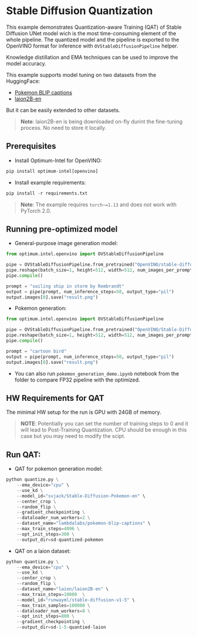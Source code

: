 # Stable Diffusion Quantization
This example demonstrates Quantization-aware Training (QAT) of Stable Diffusion UNet model wich is the most time-consuming element of the whole pipeline. The quantized model and the pipeline is exported to the OpenVINO format for inference with `OVStableDiffusionPipeline` helper.

Knowledge distillation and EMA techniques can be used to improve the model accuracy.

This example supports model tuning on two datasets from the HuggingFace:
* [Pokemon BLIP captions](https://huggingface.co/datasets/lambdalabs/pokemon-blip-captions)
* [laion2B-en](https://huggingface.co/datasets/laion/laion2B-en)

But it can be easily extended to other datasets.
>**Note**: laion2B-en is being downloaded on-fly durint the fine-tuning process. No need to store it locally.

## Prerequisites
* Install Optimum-Intel for OpenVINO:
```python
pip install optimum-intel[openvino]
```
* Install example requirements:
```python
pip install -r requirements.txt
```
>**Note**: The example requires `torch~=1.13` and does not work with PyTorch 2.0.

## Running pre-optimized model
* General-purpose image generation model:
```python
from optimum.intel.openvino import OVStableDiffusionPipeline

pipe = OVStableDiffusionPipeline.from_pretrained("OpenVINO/stable-diffusion-2-1-quantized", compile=False)
pipe.reshape(batch_size=1, height=512, width=512, num_images_per_prompt=1)
pipe.compile()

prompt = "sailing ship in storm by Rembrandt"
output = pipe(prompt, num_inference_steps=50, output_type="pil")
output.images[0].save("result.png")
```
* Pokemon generation:
```python
from optimum.intel.openvino import OVStableDiffusionPipeline

pipe = OVStableDiffusionPipeline.from_pretrained("OpenVINO/Stable-Diffusion-Pokemon-en-quantized", compile=False)
pipe.reshape(batch_size=1, height=512, width=512, num_images_per_prompt=1)
pipe.compile()

prompt = "cartoon bird"
output = pipe(prompt, num_inference_steps=50, output_type="pil")
output.images[0].save("result.png")
```
* You can also run `pokemon_generation_demo.ipynb` notebook from the folder to compare FP32 pipeline with the optimized.

## HW Requirements for QAT
The minimal HW setup for the run is GPU with 24GB of memory.

>**NOTE**: Potentially you can set the number of training steps to 0 and it will lead to Post-Training Quantization. CPU should be enough in this case but you may need to modify the scipt.

## Run QAT:
* QAT for pokemon generation model:
```python
python quantize.py \
    --ema_device="cpu" \
    --use_kd \
    --model_id="svjack/Stable-Diffusion-Pokemon-en" \
    --center_crop \
    --random_flip \
    --gradient_checkpointing \
    --dataloader_num_workers=2 \
    --dataset_name="lambdalabs/pokemon-blip-captions" \
    --max_train_steps=4096 \
    --opt_init_steps=300 \
    --output_dir=sd-quantized-pokemon
```

* QAT on a laion dataset:
```python
python quantize.py \
    --ema_device="cpu" \
    --use_kd \
    --center_crop \
    --random_flip \
    --dataset_name="laion/laion2B-en" \
    --max_train_steps=10000  \
    --model_id="runwayml/stable-diffusion-v1-5" \
    --max_train_samples=100000 \
    --dataloader_num_workers=8 \
    --opt_init_steps=800 \
    --gradient_checkpointing \
    --output_dir=sd-1-5-quantied-laion
```